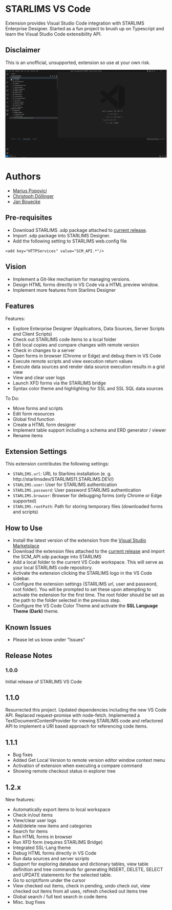# STARLIMS VS Code

Extension provides Visual Studio Code integration with STARLIMS Enterprise Designer. Started as a fun project to brush up on Typescript and learn the Visual Studio Code extensibility API.

## Disclaimer

This is an unofficial, unsupported, extension so use at your own risk.

![STARLIMS VS Code Screenshot](resources/preview.gif)

# Authors

- [Marius Popovici](https://github.com/mariuspopovici)
- [Christoph Döllinger](https://github.com/MrDoe/)
- [Jan Bouecke](https://github.com/jbouecke/)

## Pre-requisites

- Download STARLIMS .sdp package attached to [current release](https://github.com/mariuspopovici/starlimsvscode/releases).
- Import .sdp package into STARLIMS Designer.
- Add the following setting to STARLIMS web.config file

```
<add key="HTTPServices" value="SCM_API.*"/>
```

## Vision

- Implement a Git-like mechanism for managing versions.
- Design HTML forms directly in VS Code via a HTML preview window.
- Implement more features from Starlims Designer

## Features

Features:

- Explore Enterprise Designer (Applications, Data Sources, Server Scripts and Client Scripts)
- Check out STARLIMS code items to a local folder
- Edit local copies and compare changes with remote version
- Check in changes to a server
- Open forms in browser (Chrome or Edge) and debug them in VS Code
- Execute remote scripts and view execution return values
- Execute data sources and render data source execution results in a grid view
- View and clear user logs
- Launch XFD forms via the STARLIMS bridge
- Syntax color theme and highlighting for SSL and SSL SQL data sources

To Do:

- Move forms and scripts
- Edit form resources
- Global find function
- Create a HTML form designer
- Implement table support including a schema and ERD generator / viewer
- Rename items

## Extension Settings

This extension contributes the following settings:

- `STARLIMS.url`: URL to Starlims installation (e. g. http://starlimsdev/STARLIMS11.STARLIMS.DEV/)
- `STARLIMS.user`: User for STARLIMS authentication
- `STARLIMS.password`: User password STARLIMS authentication
- `STARLIMS.browser`: Browser for debugging forms (only Chrome or Edge supported)
- `STARLIMS.rootPath`: Path for storing temporary files (downloaded forms and scripts)

## How to Use

- Install the latest version of the extension from the [Visual Studio Marketplace](https://marketplace.visualstudio.com/items?itemName=MariusPopovici.vscode-starlims&ssr=false#qna)
- Download the extension files attached to the [current release](https://github.com/mariuspopovici/starlimsvscode/releases) and import the SCM_API.sdp package into STARLIMS
- Add a local folder to the current VS Code workspace. This will serve as your local STARLIMS code repository.
- Activate the extension clicking the STARLIMS logo in the VS Code sidebar.
- Configure the extension settings (STARLIMS url, user and password, root folder). You will be prompted to set these upon attempting to activate the extension for the first time. The root folder should be set as the path to the folder selected in the previous step.
- Configure the VS Code Color Theme and activate the **SSL Language Theme (Dark)** theme.

## Known Issues

- Please let us know under "Issues"

## Release Notes

### 1.0.0

Initial release of STARLIMS VS Code

## 1.1.0

Resurrected this project. Updated dependencies including the new VS Code API.
Replaced request-promise with node-fetch.
Implemented a TextDocumentContentProvider for viewing STARLIMS code and refactored API to implement a URI based approach for referencing code items.

## 1.1.1

- Bug fixes
- Added Get Local Version to remote version editor window context menu
- Activation of extension when executing a compare command
- Showing remote checkout status in explorer tree

## 1.2.x

New features:

- Automatically export items to local workspace
- Check in/out items
- View/clear user logs
- Add/delete new items and categories
- Search for items
- Run HTML forms in browser
- Run XFD form (requires STARLIMS Bridge)
- Integrated SSL-Lang theme
- Debug HTML forms directly in VS Code
- Run data sources and server scripts
- Support for exploring database and dictionary tables, view table definition and tree commands for generating INSERT, DELETE, SELECT and UPDATE statements for the selected table.
- Go to script/form under the cursor
- View checked out items, check in pending, undo check out, view checked out items from all uses, refresh checked out items tree
- Global search / full text search in code items
- Misc. bug fixes
